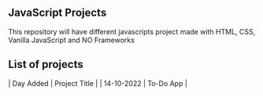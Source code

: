 ## JavaScript Projects
This repository will have different javascripts project made with HTML, CSS, Vanilla JavaScript and NO Frameworks

## List of projects

| Day Added	| Project Title |
| 14-10-2022	| To-Do App |
